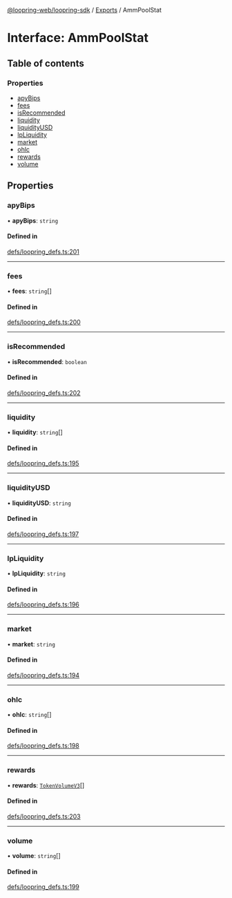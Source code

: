 [@loopring-web/loopring-sdk](../README.md) / [Exports](../modules.md) / AmmPoolStat

# Interface: AmmPoolStat

## Table of contents

### Properties

- [apyBips](AmmPoolStat.md#apybips)
- [fees](AmmPoolStat.md#fees)
- [isRecommended](AmmPoolStat.md#isrecommended)
- [liquidity](AmmPoolStat.md#liquidity)
- [liquidityUSD](AmmPoolStat.md#liquidityusd)
- [lpLiquidity](AmmPoolStat.md#lpliquidity)
- [market](AmmPoolStat.md#market)
- [ohlc](AmmPoolStat.md#ohlc)
- [rewards](AmmPoolStat.md#rewards)
- [volume](AmmPoolStat.md#volume)

## Properties

### apyBips

• **apyBips**: `string`

#### Defined in

[defs/loopring_defs.ts:201](https://github.com/Loopring/loopring_sdk/blob/904c903/src/defs/loopring_defs.ts#L201)

___

### fees

• **fees**: `string`[]

#### Defined in

[defs/loopring_defs.ts:200](https://github.com/Loopring/loopring_sdk/blob/904c903/src/defs/loopring_defs.ts#L200)

___

### isRecommended

• **isRecommended**: `boolean`

#### Defined in

[defs/loopring_defs.ts:202](https://github.com/Loopring/loopring_sdk/blob/904c903/src/defs/loopring_defs.ts#L202)

___

### liquidity

• **liquidity**: `string`[]

#### Defined in

[defs/loopring_defs.ts:195](https://github.com/Loopring/loopring_sdk/blob/904c903/src/defs/loopring_defs.ts#L195)

___

### liquidityUSD

• **liquidityUSD**: `string`

#### Defined in

[defs/loopring_defs.ts:197](https://github.com/Loopring/loopring_sdk/blob/904c903/src/defs/loopring_defs.ts#L197)

___

### lpLiquidity

• **lpLiquidity**: `string`

#### Defined in

[defs/loopring_defs.ts:196](https://github.com/Loopring/loopring_sdk/blob/904c903/src/defs/loopring_defs.ts#L196)

___

### market

• **market**: `string`

#### Defined in

[defs/loopring_defs.ts:194](https://github.com/Loopring/loopring_sdk/blob/904c903/src/defs/loopring_defs.ts#L194)

___

### ohlc

• **ohlc**: `string`[]

#### Defined in

[defs/loopring_defs.ts:198](https://github.com/Loopring/loopring_sdk/blob/904c903/src/defs/loopring_defs.ts#L198)

___

### rewards

• **rewards**: [`TokenVolumeV3`](TokenVolumeV3.md)[]

#### Defined in

[defs/loopring_defs.ts:203](https://github.com/Loopring/loopring_sdk/blob/904c903/src/defs/loopring_defs.ts#L203)

___

### volume

• **volume**: `string`[]

#### Defined in

[defs/loopring_defs.ts:199](https://github.com/Loopring/loopring_sdk/blob/904c903/src/defs/loopring_defs.ts#L199)
